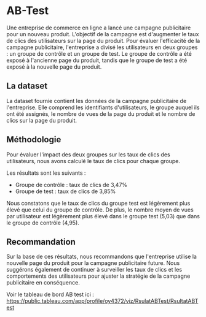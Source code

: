 # AB-Test

Une entreprise de commerce en ligne a lancé une campagne publicitaire pour un nouveau produit. L'objectif de la campagne est d'augmenter le taux de clics des utilisateurs sur la page du produit. Pour évaluer l'efficacité de la campagne publicitaire, l'entreprise a divisé les utilisateurs en deux groupes : un groupe de contrôle et un groupe de test. Le groupe de contrôle a été exposé à l'ancienne page du produit, tandis que le groupe de test a été exposé à la nouvelle page du produit.

## La dataset
La dataset fournie contient les données de la campagne publicitaire de l'entreprise. Elle comprend les identifiants d'utilisateurs, le groupe auquel ils ont été assignés, le nombre de vues de la page du produit et le nombre de clics sur la page du produit.

## Méthodologie

Pour évaluer l'impact des deux groupes sur les taux de clics des utilisateurs, nous avons calculé le taux de clics pour chaque groupe. 

Les résultats sont les suivants :
- Groupe de contrôle : taux de clics de 3,47%
- Groupe de test : taux de clics de 3,85%

Nous constatons que le taux de clics du groupe test est légèrement plus élevé que celui du groupe de contrôle. De plus, le nombre moyen de vues par utilisateur est légèrement plus élevé dans le groupe test (5,03) que dans le groupe de contrôle (4,95).

## Recommandation

Sur la base de ces résultats, nous recommandons que l'entreprise utilise la nouvelle page du produit pour la campagne publicitaire future. Nous suggérons également de continuer à surveiller les taux de clics et les comportements des utilisateurs pour ajuster la stratégie de la campagne publicitaire en conséquence.

Voir le tableau de bord AB test ici : https://public.tableau.com/app/profile/oy4372/viz/RsulatABTest/RsultatABTest
